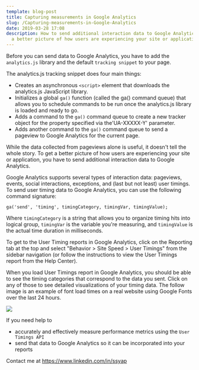 ```yaml
---
template: blog-post
title: Capturing measurements in Google Analytics
slug: /Capturing-measurements-in-Google-Analytics
date: 2019-03-28 17:08
description: How to send additional interaction data to Google Analytics to get
  a better picture of how users are experiencing your site or application.
---
```

Before you can send data to Google Analytics, you have to add the `analytics.js` library and the default `tracking snippet` to your page.

The analytics.js tracking snippet does four main things:

* Creates an asynchronous `<script>` element that downloads the analytics.js JavaScript library.
* Initializes a global `ga()` function (called the ga() command queue) that allows you to schedule commands to be run once the analytics.js library is loaded and ready to go.
* Adds a command to the `ga()` command queue to create a new tracker object for the property specified via the'UA-XXXXX-Y' parameter.
* Adds another command to the `ga()` command queue to send a pageview to Google Analytics for the current page.


While the data collected from pageviews alone is useful, it doesn't tell the whole story. To get a better picture of how users are experiencing your site or application, you have to send additional interaction data to Google Analytics.

Google Analytics supports several types of interaction data: pageviews, events, social interactions, exceptions, and (last but not least) user timings. To send user timing data to Google Analytics, you can use the following command signature:
~~~
ga('send', 'timing', timingCategory, timingVar, timingValue);
~~~

Where `timingCategory` is a string that allows you to organize timing hits into logical group, `timingVar` is the variable you're measuring, and `timingValue` is the actual time duration in milliseconds.

To get to the User Timing reports in Google Analytics, click on the Reporting tab at the top and select "Behavior > Site Speed > User Timings" from the sidebar navigation (or follow the instructions to view the User Timings report from the Help Center).

When you load User Timings report in Google Analytics, you should be able to see the timing categories that correspond to the data you sent. Click on any of those to see detailed visualizations of your timing data. The follow image is an example of font load times on a real website using Google Fonts over the last 24 hours.

![](https://res.cloudinary.com/mryap/image/upload/v1553785360/bbf6feb63db1a086.png)

If you need help to 
- accurately and effectively measure performance metrics using the `User Timings API`
- send that data to Google Analytics so it can be incorporated into your reports

Contact me at https://www.linkedin.com/in/ssyap   